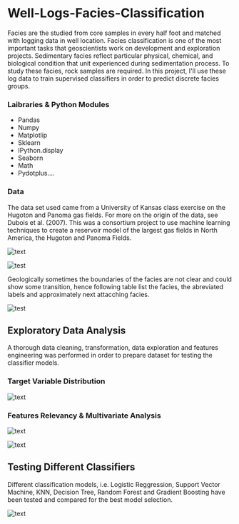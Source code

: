 # Well-Logs-Facies-Classification

Facies are the studied from core samples in every half foot and matched with logging data in well location. Facies classification is one of the most important tasks that geoscientists work on development and exploration projects. Sedimentary facies reflect particular physical, chemical, and biological condition that unit experienced during sedimentation process. To study these facies, rock samples are required. In this project, I'll use these log data to train supervised classifiers in order to predict discrete facies groups.

### Laibraries & Python Modules 
* Pandas
* Numpy
* Matplotlip
* Sklearn
* IPython.display
* Seaborn
* Math
* Pydotplus....

### Data

The data set used came from a University of Kansas class exercise on the Hugoton and Panoma gas fields. For more on the origin of the data, see Dubois et al. (2007). This was a  consortium project to use machine learning techniques to create a reservoir model of the largest gas fields in North America, the Hugoton and Panoma Fields.

![text](https://user-images.githubusercontent.com/68614187/106039903-53fba780-609f-11eb-82ea-f28a92de5ddb.png)

![test](https://user-images.githubusercontent.com/68614187/106040457-1e0af300-60a0-11eb-90b1-fdc1e899aef7.png)

Geologically sometimes the boundaries of the facies are not clear and could show some transition, hence following table list the facies, the abreviated labels and approximately next attacching facies.

![test](https://user-images.githubusercontent.com/68614187/106040494-29f6b500-60a0-11eb-9688-6d4e8ec10aec.png)


## Exploratory Data Analysis
A thorough data cleaning, transformation, data exploration and features engineering was performed in order to prepare dataset for testing the classifier models.

### Target Variable Distribution
![text](https://user-images.githubusercontent.com/68614187/106041128-097b2a80-60a1-11eb-98be-0abaa52039cf.png)

### Features Relevancy & Multivariate Analysis

![text](https://user-images.githubusercontent.com/68614187/106041196-1bf56400-60a1-11eb-913f-f2f47a7359b5.png)

![text](https://user-images.githubusercontent.com/68614187/106043439-0a618b80-60a4-11eb-95f6-516152fda865.png)

## Testing Different Classifiers

Different classification models, i.e. Logistic Reggression, Support Vector Machine, KNN, Decision Tree, Random Forest and Gradient Boosting have been tested and compared for the best model selection.

![text](https://user-images.githubusercontent.com/68614187/106046519-fc156e80-60a7-11eb-8127-a499235e042a.png)


